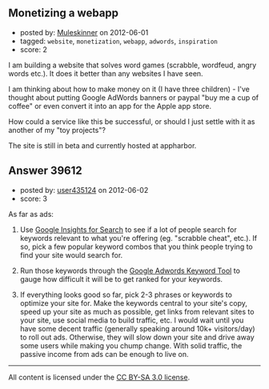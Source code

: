 ## Monetizing a webapp

- posted by: [Muleskinner](https://stackexchange.com/users/-1/6010-muleskinner) on 2012-06-01
- tagged: `website`, `monetization`, `webapp`, `adwords`, `inspiration`
- score: 2

I am building a website that solves word games (scrabble, wordfeud, angry words etc.). It does it better than any websites I have seen.

I am thinking about how to make money on it (I have three children) - I've thought about putting Google AdWords banners or paypal "buy me a cup of coffee" or even convert it into an app for the Apple app store. 

How could a service like this be successful, or should I just settle with it as another of my "toy projects"?

The site is still in beta and currently hosted at appharbor.



## Answer 39612

- posted by: [user435124](https://stackexchange.com/users/-1/17027-user435124) on 2012-06-02
- score: 3

As far as ads:

1. Use [Google Insights for Search](http://www.google.com/insights/search/) to see if a lot of people search for keywords relevant to what you're offering (eg. "scrabble cheat", etc.). If so, pick a few popular keyword combos that you think people trying to find your site would search for.

2. Run those keywords through the [Google Adwords Keyword Tool](https://adwords.google.com/o/Targeting/Explorer?__c=1000000000&__u=1000000000&ideaRequestType=KEYWORD_IDEAS) to gauge how difficult it will be to get ranked for your keywords.

3. If everything looks good so far, pick 2-3 phrases or keywords to optimize your site for. Make the keywords central to your site's copy, speed up your site as much as possible, get links from relevant sites to your site, use social media to build traffic, etc. I would wait until you have some decent traffic (generally speaking around 10k+ visitors/day) to roll out ads. Otherwise, they will slow down your site and drive away some users while making you chump change. With solid traffic, the passive income from ads can be enough to live on.



---

All content is licensed under the [CC BY-SA 3.0 license](https://creativecommons.org/licenses/by-sa/3.0/).
